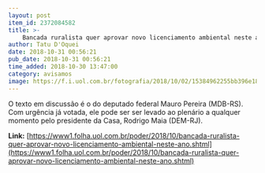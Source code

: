 ```yaml
---
layout: post
item_id: 2372084582
title: >-
    Bancada ruralista quer aprovar novo licenciamento ambiental neste ano
author: Tatu D'Oquei
date: 2018-10-31 00:56:21
pub_date: 2018-10-31 00:56:21
time_added: 2018-10-30 13:47:00
category: avisamos
image: https://f.i.uol.com.br/fotografia/2018/10/02/15384962255bb396e18f78d_1538496225_3x2_md.jpg
---
```


O texto em discussão é o do deputado federal Mauro Pereira (MDB-RS). Com urgência já votada, ele pode ser ser levado ao plenário a qualquer momento pelo presidente da Casa, Rodrigo Maia (DEM-RJ).

**Link:** [https://www1.folha.uol.com.br/poder/2018/10/bancada-ruralista-quer-aprovar-novo-licenciamento-ambiental-neste-ano.shtml](https://www1.folha.uol.com.br/poder/2018/10/bancada-ruralista-quer-aprovar-novo-licenciamento-ambiental-neste-ano.shtml)

